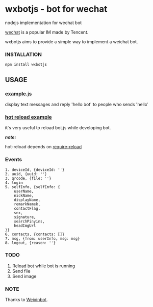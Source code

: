 # wxbotjs - bot for wechat

nodejs implementation for wechat bot

[wechat](http://weixin.qq.com/) is a popular IM made by Tencent.

wxbotjs aims to provide a simple way to implement a weichat bot.

### INSTALLATION

```
npm install wxbotjs
```

## USAGE

### [example.js](./example/example.js)
display text messages and reply 'hello bot' to people who sends 'hello'

### [hot reload example](./example/hot-reload)

it's very useful to reload bot.js while developing bot.

***note:***

hot-reload depends on [require-reload](https://www.npmjs.com/package/reload-require)

### Events
	1. deviceId, {deviceId: ''}
	2. uuid, {uuid: ''}
	3. qrcode, {file: ''}
	4. login
	5. selfInfo, {selfInfo: {
		userName,
		nickName,
		displayName,
		remarkNamek,
		contactFlag,
		sex,
		signature,
		searchPinyins,
		headImgUrl
	}}
	6. contacts, {contacts: []}
	7. msg, {from: userInfo, msg: msg}
	8. logout, {reason: ''}

### TODO

1. Reload bot while bot is running
2. Send file
3. Send image

### NOTE
Thanks to [Weixinbot](https://github.com/hufuman/WeixinBot).

